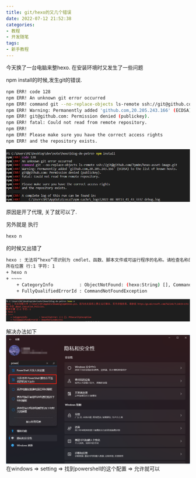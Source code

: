```yaml
---
title: git/hexo的又几个错误
date: 2022-07-12 21:52:38
categories:
- 教程
- 开发随笔
tags:
- 新手教程
---
```


今天换了一台电脑来整hexo. 在安装环境时又发生了一些问题

npm install的时候,发生git的错误.
```bash
npm ERR! code 128
npm ERR! An unknown git error occurred
npm ERR! command git --no-replace-objects ls-remote ssh://git@github.com/7ym0n/hexo-asset-image.git
npm ERR! Warning: Permanently added 'github.com,20.205.243.166' (ECDSA) to the list of known hosts.
npm ERR! git@github.com: Permission denied (publickey).
npm ERR! fatal: Could not read from remote repository.
npm ERR!
npm ERR! Please make sure you have the correct access rights
npm ERR! and the repository exists.
```
![pic](git-hexo的又几个错误/0011.png)

原因是开了代理, 关了就可以了.

另外就是 执行
```bash
hexo n
```
的时候又出错了

```bash
hexo : 无法将“hexo”项识别为 cmdlet、函数、脚本文件或可运行程序的名称。请检查名称的拼写，如果包括路径，请确保路径正确，然后再试一次。
所在位置 行:1 字符: 1
+ hexo n
+ ~~~~
    + CategoryInfo          : ObjectNotFound: (hexo:String) [], CommandNotFoundException
    + FullyQualifiedErrorId : CommandNotFoundException
```

![pic](git-hexo的又几个错误/002.png)

解决办法如下
![pic](git-hexo的又几个错误/001.png)
在windows => setting => 找到powershell的这个配置 => 允许就可以
